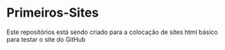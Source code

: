 # Primeiros-Sites
Este repositórios está sendo criado para a colocação de sites html básico para testar o site do GitHub
